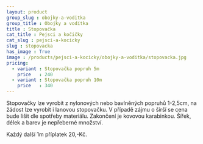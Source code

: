 ```yaml
---
layout: product
group_slug : obojky-a-voditka
group_title : Obojky a vodítka
title : Stopovačka
cat_title : Pejsci a kočičky
cat_slug : pejsci-a-kocicky
slug : stopovacka
has_image : True
image : /products/pejsci-a-kocicky/obojky-a-voditka/stopovacka.jpg
pricing:
  - variant : Stopovačka popruh 5m
    price   : 240
  - variant : Stopovačka popruh 10m
    price   : 340
---
```


Stopovačky lze vyrobit z nylonových nebo bavlněných popruhů 1-2,5cm, na žádost lze vyrobit i lanovou stopovačku. V případě zájmu o širší se cena bude lišit dle spotřeby materiálu. Zakončení je kovovou karabinkou. Šířek, délek a barev je nepřeberné množství.


Každý další 1m příplatek 20,-Kč.

